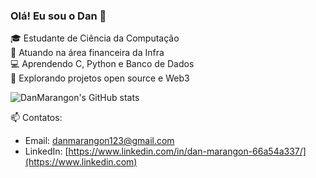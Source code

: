 ### Olá! Eu sou o Dan 👋

🎓 Estudante de Ciência da Computação  
💼 Atuando na área financeira da Infra  
💻 Aprendendo C, Python e Banco de Dados  
🌱 Explorando projetos open source e Web3

![DanMarangon's GitHub stats](https://github-readme-stats.vercel.app/api?username=DanMarangon&show_icons=true&theme=github_dark)

📫 Contatos:
- Email: danmarangon123@gmail.com 
- LinkedIn: [https://www.linkedin.com/in/dan-marangon-66a54a337/](https://www.linkedin.com)
